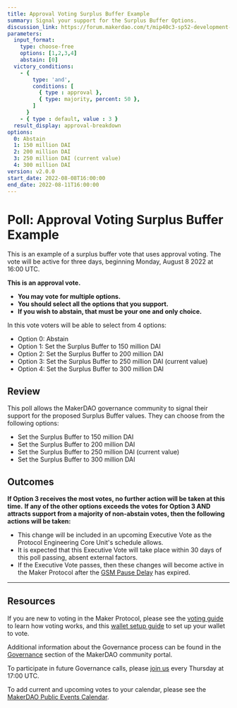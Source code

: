 ```yaml
---
title: Approval Voting Surplus Buffer Example
summary: Signal your support for the Surplus Buffer Options.
discussion_link: https://forum.makerdao.com/t/mip40c3-sp52-development-ux-core-unit-budget-dux-001/12085
parameters:
  input_format: 
    type: choose-free
    options: [1,2,3,4]
    abstain: [0]
  victory_conditions:
    - { 
        type: 'and', 
        conditions: [
          { type : approval },
          { type: majority, percent: 50 },
        ]
      }
    - { type : default, value : 3 }
  result_display: approval-breakdown
options:
  0: Abstain
  1: 150 million DAI
  2: 200 million DAI
  3: 250 million DAI (current value)
  4: 300 million DAI
version: v2.0.0   
start_date: 2022-08-08T16:00:00
end_date: 2022-08-11T16:00:00
---
```


# Poll: Approval Voting Surplus Buffer Example

This is an example of a surplus buffer vote that uses approval voting. The vote will be active for three days, beginning Monday, August 8 2022 at 16:00 UTC.

**This is an approval vote.**

- **You may vote for multiple options.**
- **You should select all the options that you support.**
- **If you wish to abstain, that must be your one and only choice.**

In this vote voters will be able to select from 4 options:

* Option 0: Abstain
* Option 1: Set the Surplus Buffer to 150 million DAI
* Option 2: Set the Surplus Buffer to 200 million DAI
* Option 3: Set the Surplus Buffer to 250 million DAI (current value)
* Option 4: Set the Surplus Buffer to 300 million DAI

## Review

This poll allows the MakerDAO governance community to signal their support for the proposed Surplus Buffer values. They can choose from the following options:

* Set the Surplus Buffer to 150 million DAI
* Set the Surplus Buffer to 200 million DAI
* Set the Surplus Buffer to 250 million DAI (current value)
* Set the Surplus Buffer to 300 million DAI

## Outcomes

**If Option 3 receives the most votes, no further action will be taken at this time.**
**If any of the other options exceeds the votes for Option 3 AND attracts support from a majority of non-abstain votes, then the following actions will be taken:**

* This change will be included in an upcoming Executive Vote as the Protocol Engineering Core Unit's schedule allows.
* It is expected that this Executive Vote will take place within 30 days of this poll passing, absent external factors.
* If the Executive Vote passes, then these changes will become active in the Maker Protocol after the [GSM Pause Delay](https://manual.makerdao.com/parameter-index/core/param-gsm-pause-delay) has expired.

---

## Resources

If you are new to voting in the Maker Protocol, please see the [voting guide](https://community-development.makerdao.com/en/learn/governance/how-voting-works/) to learn how voting works, and this [wallet setup guide](https://community-development.makerdao.com/en/learn/governance/voting-setup/) to set up your wallet to vote.

Additional information about the Governance process can be found in the [Governance](https://community-development.makerdao.com/en/learn/governance) section of the MakerDAO community portal.

To participate in future Governance calls, please [join us](https://github.com/makerdao/community/tree/master/governance/governance-and-risk-meetings) every Thursday at 17:00 UTC.

To add current and upcoming votes to your calendar, please see the [MakerDAO Public Events Calendar](https://calendar.google.com/calendar/embed?src=makerdao.com_3efhm2ghipksegl009ktniomdk%40group.calendar.google.com&ctz=UTC&mode=week&showCalendars=0&showPrint=0).
